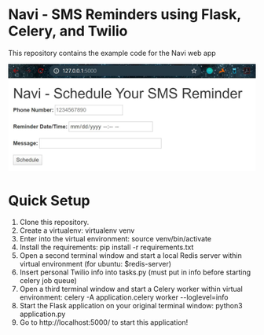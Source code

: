 # Navi - SMS Reminders using Flask, Celery, and Twilio
This repository contains the example code for the Navi web app

![Web App](https://github.com/nrenteria/navi/blob/master/image.JPG)

# Quick Setup
1. Clone this repository.
2. Create a virtualenv: virtualenv venv
3. Enter into the virtual environment: source venv/bin/activate
4. Install the requirements: pip install -r requirements.txt
3. Open a second terminal window and start a local Redis server within virtual environment (for ubuntu: $redis-server)
4. Insert personal Twilio info into tasks.py (must put in info before starting celery job queue)
5. Open a third terminal window and start a Celery worker within virtual environment: celery -A application.celery worker --loglevel=info
6. Start the Flask application on your original terminal window: python3 application.py
7. Go to http://localhost:5000/ to start this application!
